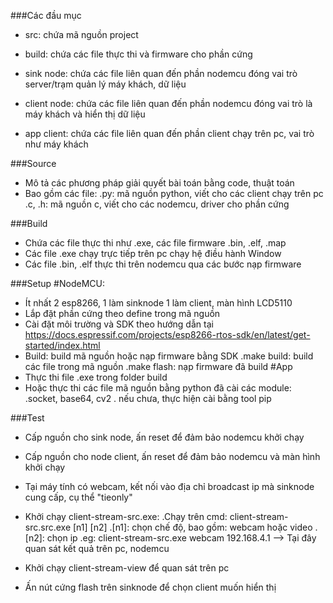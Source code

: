 ###Các đầu mục
- src: chứa mã nguồn project
- build: chứa các file thực thi và firmware cho phần cứng

- sink node: chứa các file liên quan đến phần nodemcu đóng vai trò server/trạm quản lý máy khách, dữ liệu
- client node: chứa các file liên quan đến phần nodemcu đóng vai trò là máy khách và hiển thị dữ liệu 
- app client: chứa các file liên quan đến phần client chạy trên pc, vai trò như máy khách

###Source
- Mô tả các phương pháp giải quyết bài toán bằng code, thuật toán
- Bao gồm các file:
	.py: mã nguồn python, viết cho các client chạy trên pc
	.c, .h: mã nguồn c, viết cho các nodemcu, driver cho phần cứng

###Build
- Chứa các file thực thi như .exe, các file firmware .bin, .elf, .map
- Các file .exe chạy trực tiếp trên pc chạy hệ điều hành Window
- Các file .bin, .elf thực thi trên nodemcu qua các bước nạp firmware

###Setup
#NodeMCU:
- Ít nhất 2 esp8266, 1 làm sinknode 1 làm client, màn hình LCD5110
- Lắp đặt phần cứng theo define trong mã nguồn
- Cài đặt môi trường và SDK theo hướng dẫn tại https://docs.espressif.com/projects/esp8266-rtos-sdk/en/latest/get-started/index.html 
- Build: build mã nguồn hoặc nạp firmware bằng SDK
	.make build: build các file trong mã nguồn
	.make flash: nạp firmware đã build
#App
- Thực thi file .exe trong folder build
- Hoặc thực thi các file mã nguồn bằng python đã cài các module:
	.socket, base64, cv2
	. nếu chưa, thực hiện cài bằng tool pip

###Test
- Cấp nguồn cho sink node, ấn reset để đảm bảo nodemcu khởi chạy
- Cấp nguồn cho node client, ấn reset để đảm bảo nodemcu và màn hình khởi chạy
- Tại máy tính có webcam, kết nối vào địa chỉ broadcast ip mà sinknode cung cấp, cụ thể "tieonly"
- Khởi chạy client-stream-src.exe:
	.Chạy trên cmd: client-stream-src.src.exe [n1] [n2]
	.[n1]: chọn chế độ, bao gồm: webcam hoặc video
	.[n2]: chọn ip
	.eg: client-stream-src.exe webcam 192.168.4.1
--> Tại đây quan sát kết quả trên pc, nodemcu

- Khởi chạy client-stream-view để quan sát trên pc
- Ấn nút cứng flash trên sinknode để chọn client muốn hiển thị
